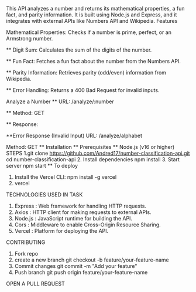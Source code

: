 This API analyzes a number and returns its mathematical properties, a fun fact, and parity information. It is built using Node.js and Express, and it integrates with external APIs like Numbers API and Wikipedia.
Features

Mathematical Properties: Checks if a number is prime, perfect, or an Armstrong number.

** Digit Sum: Calculates the sum of the digits of the number.

** Fun Fact: Fetches a fun fact about the number from the Numbers API.

** Parity Information: Retrieves parity (odd/even) information from Wikipedia.

** Error Handling: Returns a 400 Bad Request for invalid inputs.

Analyze a Number
** URL: /analyze/:number

** Method: GET

** Response:

**Error Response (Invalid Input)
URL: /analyze/alphabet

Method: GET
** Installation
** Prerequisites
** Node.js (v16 or higher)
STEPS
1.git clone https://github.com/Andred17/number-classification-api.git
cd number-classification-api
2. Install dependencies
npm install
3. Start server 
npm start
 ** To deploy
 1. Install the Vercel CLI:
 npm install -g vercel
 2. vercel

 TECHNOLOGIES USED IN TASK 
 1. Express : Web framework for handling HTTP requests.
 2. Axios : HTTP client for making requests to external APIs.
 3. Node.js : JavaScript runtime for building the API.
 4. Cors  : Middleware to enable Cross-Origin Resource Sharing.
 5. Vercel : Platform for deploying the API.

 CONTRIBUTING 
 1. Fork repo
 2. create a new branch 
 git checkout -b feature/your-feature-name
 3. Commit changes 
 git commit -m "Add your feature"
 4. Push branch 
 git push origin feature/your-feature-name

 OPEN A PULL REQUEST
